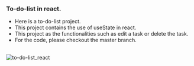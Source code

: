 ### To-do-list in react.

- Here is a to-do-list project.
- This project contains the use of useState in react.
- This project as the functionalities such as edit a task or delete the task.
- For the code, please checkout the master branch. <br /> <br />

![to-do-list_react](https://github.com/shrutipatel1303/to-do-list_react/assets/74644478/abb935d3-fd4d-46cd-a44f-26ccffce5da2)
